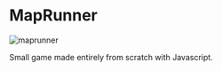 # MapRunner

![maprunner](https://github.com/user-attachments/assets/06fee654-e297-4821-b306-6ade155bba6f)

Small game made entirely from scratch with Javascript.
